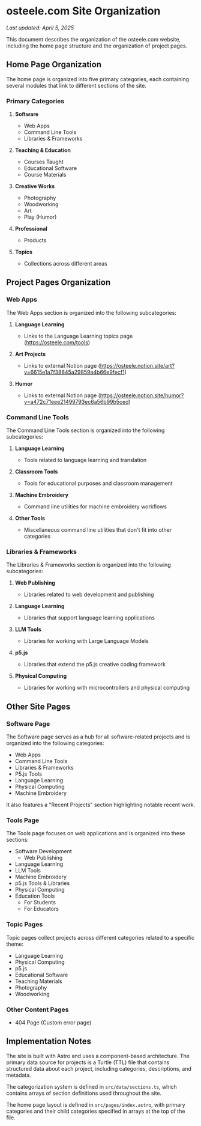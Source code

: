 # osteele.com Site Organization

*Last updated: April 5, 2025*

This document describes the organization of the osteele.com website, including the home page structure and the organization of project pages.

## Home Page Organization

The home page is organized into five primary categories, each containing several modules that link to different sections of the site.

### Primary Categories

1. **Software**
   - Web Apps
   - Command Line Tools
   - Libraries & Frameworks

2. **Teaching & Education**
   - Courses Taught
   - Educational Software
   - Course Materials

3. **Creative Works**
   - Photography
   - Woodworking
   - Art
   - Play (Humor)

4. **Professional**
   - Products

5. **Topics**
   - Collections across different areas

## Project Pages Organization

### Web Apps

The Web Apps section is organized into the following subcategories:

1. **Language Learning**
   - Links to the Language Learning topics page (https://osteele.com/tools)

2. **Art Projects**
   - Links to external Notion page (https://osteele.notion.site/art?v=6615e1a7f38845a29859a4b66e9fecf1)

3. **Humor**
   - Links to external Notion page (https://osteele.notion.site/humor?v=a472c71eee21499793ec6a56b99b5ced)

### Command Line Tools

The Command Line Tools section is organized into the following subcategories:

1. **Language Learning**
   - Tools related to language learning and translation

2. **Classroom Tools**
   - Tools for educational purposes and classroom management

3. **Machine Embroidery**
   - Command line utilities for machine embroidery workflows

4. **Other Tools**
   - Miscellaneous command line utilities that don't fit into other categories

### Libraries & Frameworks

The Libraries & Frameworks section is organized into the following subcategories:

1. **Web Publishing**
   - Libraries related to web development and publishing

2. **Language Learning**
   - Libraries that support language learning applications

3. **LLM Tools**
   - Libraries for working with Large Language Models

4. **p5.js**
   - Libraries that extend the p5.js creative coding framework

5. **Physical Computing**
   - Libraries for working with microcontrollers and physical computing

## Other Site Pages

### Software Page

The Software page serves as a hub for all software-related projects and is organized into the following categories:

- Web Apps
- Command Line Tools
- Libraries & Frameworks
- P5.js Tools
- Language Learning
- Physical Computing
- Machine Embroidery

It also features a "Recent Projects" section highlighting notable recent work.

### Tools Page

The Tools page focuses on web applications and is organized into these sections:

- Software Development
  - Web Publishing
- Language Learning
- LLM Tools
- Machine Embroidery
- p5.js Tools & Libraries
- Physical Computing
- Education Tools
  - For Students
  - For Educators

### Topic Pages

Topic pages collect projects across different categories related to a specific theme:

- Language Learning
- Physical Computing
- p5.js
- Educational Software
- Teaching Materials
- Photography
- Woodworking

### Other Content Pages

- 404 Page (Custom error page)

## Implementation Notes

The site is built with Astro and uses a component-based architecture. The primary data source for projects is a Turtle (TTL) file that contains structured data about each project, including categories, descriptions, and metadata.

The categorization system is defined in `src/data/sections.ts`, which contains arrays of section definitions used throughout the site.

The home page layout is defined in `src/pages/index.astro`, with primary categories and their child categories specified in arrays at the top of the file.
